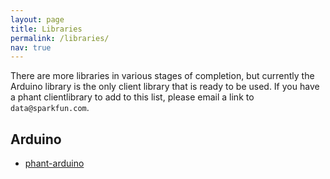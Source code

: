 ```yaml
---
layout: page
title: Libraries
permalink: /libraries/
nav: true
---
```


There are more libraries in various stages of completion, but currently the Arduino library is the
only client library that is ready to be used.  If you have a phant clientlibrary to add to this 
list, please email a link to `data@sparkfun.com`.

## Arduino

* [phant-arduino](https://github.com/sparkfun/phant-arduino)
